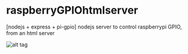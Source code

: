# raspberryGPIOhtmlserver
[nodejs + express + pi-gpio] nodejs server to control raspberrypi GPIO, from an html server

![alt tag](https://raw.githubusercontent.com/idoctnef/raspberryGPIOhtmlserver/master/organitzaciocodi.jpg)
